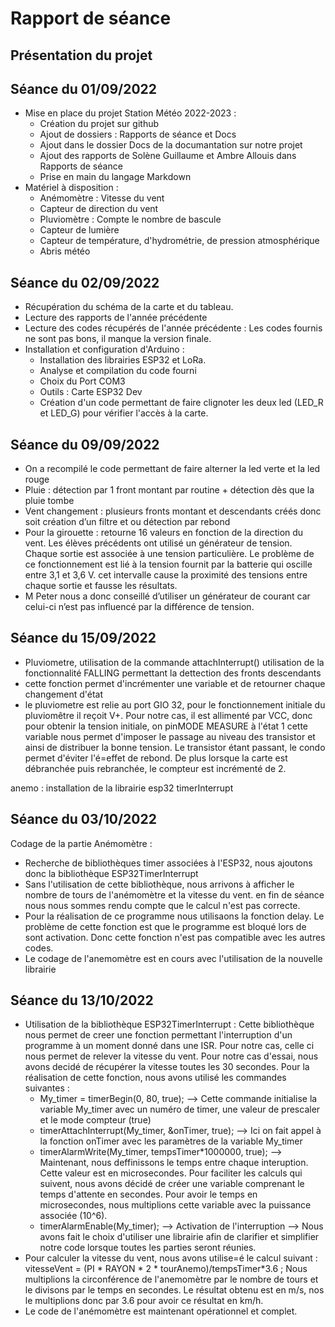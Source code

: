 Rapport de séance
==

Présentation du projet
-

Séance du 01/09/2022
-

- Mise en place du projet Station Météo 2022-2023 :
  - Création du projet sur github
  - Ajout de dossiers : Rapports de séance et Docs
  - Ajout dans le dossier Docs de la documantation sur notre projet
  - Ajout des rapports de Solène Guillaume et Ambre Allouis dans Rapports de séance
  - Prise en main du langage Markdown
- Matériel à disposition :
  - Anémomètre : Vitesse du vent
  - Capteur de direction du vent
  - Pluviomètre : Compte le nombre de bascule
  - Capteur de lumière
  - Capteur de température, d'hydrométrie, de pression atmosphérique
  - Abris météo

Séance du 02/09/2022
-

- Récupération du schéma de la carte et du tableau.
- Lecture des rapports de l'année précédente
- Lecture des codes récupérés de l'année précédente : Les codes fournis ne sont pas bons, il manque la version finale.
- Installation et configuration d'Arduino :
  - Installation des librairies ESP32 et LoRa.
  - Analyse et compilation du code fourni
  - Choix du Port COM3
  - Outils : Carte ESP32 Dev
  - Création d'un code permettant de faire clignoter les deux led (LED_R et LED_G) pour vérifier l'accès à la carte.  

Séance du 09/09/2022
-

- On a recompilé le code permettant de faire alterner la led verte et la led rouge
- Pluie : détection par 1 front montant par routine + détection dès que la pluie tombe
- Vent changement : plusieurs fronts montant et descendants créés donc soit création d’un filtre et ou détection par rebond
- Pour la girouette : retourne 16 valeurs en fonction de la direction du vent. Les élèves précédents ont utilisé un générateur de tension. Chaque sortie est associée à une tension particulière. Le problème de ce fonctionnement est lié à la tension fournit par la batterie qui oscille entre 3,1 et 3,6 V. cet intervalle cause la proximité des tensions entre chaque sortie et fausse les résultats.
- M Peter nous a donc conseillé d’utiliser un générateur de courant car celui-ci n’est pas influencé par la différence de tension.

Séance du 15/09/2022
-

- Pluviometre, utilisation de la commande attachInterrupt() utilisation de la fonctionnalité FALLING permettant la dettection des fronts descendants
- cette fonction permet d'incrémenter une variable et de retourner chaque changement d'état
- le pluviometre est relie au port GIO 32, pour le fonctionnement initiale du pluviomêtre il reçoit V+. Pour notre cas, il est allimenté par VCC, donc pour obtenir la tension initiale, on pinMODE MEASURE à l'état 1 cette variable nous permet d'imposer le passage au niveau des transistor et ainsi de distribuer la bonne tension. Le transistor étant passant, le condo permet d'éviter l'é=effet de rebond. De plus lorsque la carte est débranchée puis rebranchée, le compteur  est incrémenté de 2.

anemo : installation de la librairie esp32 timerInterrupt

Séance du 03/10/2022
-

Codage de la partie Anémomètre :
- Recherche de bibliothèques timer associées à l'ESP32, nous ajoutons donc la bibliothèque ESP32TimerInterrupt
- Sans l'utilisation de cette bibliothèque, nous arrivons à afficher le nombre de tours de l'anémomètre et la vitesse du vent. en fin de séance nous nous sommes rendu compte que le calcul n'est pas correcte.
- Pour la réalisation de ce programme nous utilisaons la fonction delay. Le problème de cette fonction est que le programme est bloqué lors de sont activation. Donc cette fonction n'est pas compatible avec les autres codes.
- Le codage de l'anemomètre est en cours avec l'utilisation de la nouvelle librairie

Séance du 13/10/2022
-

- Utilisation de la bibliothèque ESP32TimerInterrupt :
  Cette bibliothèque nous permet de creer une fonction permettant l'interruption d'un programme à un moment donné dans une ISR. Pour notre cas, celle ci nous permet de relever la vitesse du vent. Pour notre cas d'essai, nous avons decidé de récupérer la vitesse toutes les 30 secondes.
  Pour la réalisation de cette fonction, nous avons utilisé les commandes suivantes :
    - My_timer = timerBegin(0, 80, true); --> Cette commande initialise la variable My_timer avec un numéro de timer, une valeur de prescaler et le mode compteur (true) 
    - timerAttachInterrupt(My_timer, &onTimer, true); --> Ici on fait appel à la fonction onTimer avec les paramètres de la variable My_timer
    - timerAlarmWrite(My_timer, tempsTimer*1000000, true); --> Maintenant, nous deffinissons le temps entre chaque interuption. Cette valeur est en microsecondes. Pour faciliter les calculs qui suivent, nous avons décidé de créer une variable comprenant le temps d'attente en secondes. Pour avoir le temps en microsecondes, nous multiplions cette variable avec la puissance associée (10^6).
    - timerAlarmEnable(My_timer); --> Activation de l'interruption
--> Nous avons fait le choix d'utiliser une librairie afin de clarifier et simplifier notre code lorsque toutes les parties seront réunies.
- Pour calculer la vitesse du vent, nous avons utilise=é le calcul suivant : vitesseVent = (PI * RAYON * 2 * tourAnemo)/tempsTimer*3.6 ;
  Nous multiplions la circonférence de l'anemomètre par le nombre de tours et le divisons par le temps en secondes. Le résultat obtenu est en m/s, nos le multiplions donc par 3.6 pour avoir ce résultat en km/h. 
- Le code de l'anémomètre est maintenant opérationnel et complet.
